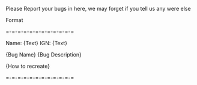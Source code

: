 Please Report your bugs in here, we may forget if you tell us any were else

Format

=-=-=-=-=-=-=-=-=-=-=-=

Name: {Text}
IGN: {Text}

{Bug Name}
{Bug Description}

{How to recreate}

=-=-=-=-=-=-=-=-=-=-=-=
